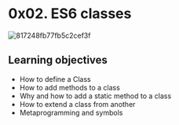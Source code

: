 0x02. ES6 classes
=================
![817248fb77fb5c2cef3f](https://user-images.githubusercontent.com/107358517/233323634-3e0a8708-eb26-42f3-bc15-31c7b0a57ab2.jpeg)

Learning objectives
-------------------

-   How to define a Class
-   How to add methods to a class
-   Why and how to add a static method to a class
-   How to extend a class from another
-   Metaprogramming and symbols
